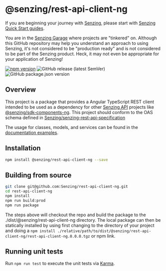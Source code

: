 # @senzing/rest-api-client-ng

If you are beginning your journey with [Senzing],
please start with [Senzing Quick Start guides].

You are in the [Senzing Garage] where projects are "tinkered" on.
Although this GitHub repository may help you understand an approach to using Senzing,
it's not considered to be "production ready" and is not considered to be part of the Senzing product.
Heck, it may not even be appropriate for your application of Senzing!

[![npm version]](https://badge.fury.io/js/%40senzing%2Frest-api-client-ng)
![GitHub release (latest SemVer)]
![GitHub package.json version]

## Overview

This project is a package that provides a Angular TypeScript REST client intended to be used as a dependency for other [Senzing API] projects like [@senzing/sdk-components-ng]. This project should conform to the OAS schema defined in [Senzing/senzing-rest-api-specification]

The usage for classes, models, and services can be found in the [documentation examples].

## Installation

```bash
npm install @senzing/rest-api-client-ng --save
```

## Building from source

```bash
git clone git@github.com:Senzing/rest-api-client-ng.git
cd rest-api-client-ng
npm install
npm run build:prod
npm run package
```

The steps above will checkout the repo and build the package to the ./dist/@senzing/rest-api-client-ng directory. The local package can then be statically installed by using first changing to the directory of your project and doing a `npm install ./relative/path/to/dist/@senzing/rest-api-client-ng/rest-api-client-ng.0.0.0.tgz` or npm link.

## Running unit tests

Run `npm run test` to execute the unit tests via [Karma].

[@senzing/sdk-components-ng]: https://www.npmjs.com/package/@senzing/sdk-components-ng
[documentation examples]: http://hub.senzing.com/rest-api-client-ng/
[GitHub package.json version]: https://img.shields.io/github/package-json/v/senzing/rest-api-client-ng?color=orange&logo=latest&logoColor=blue
[GitHub release (latest SemVer)]: https://img.shields.io/github/v/release/senzing/rest-api-client-ng?color=%2300c4ff&logo=latest%20tag
[Karma]: https://karma-runner.github.io
[npm version]: https://badge.fury.io/js/%40senzing%2Frest-api-client-ng.svg
[Senzing API]: https://senzing.com/senzing-api/
[Senzing Garage]: https://github.com/senzing-garage
[Senzing Quick Start guides]: https://docs.senzing.com/quickstart/
[Senzing]: https://senzing.com/
[Senzing/senzing-rest-api-specification]: https://github.com/senzing-garage/senzing-rest-api-specification/blob/master/senzing-rest-api.yaml

